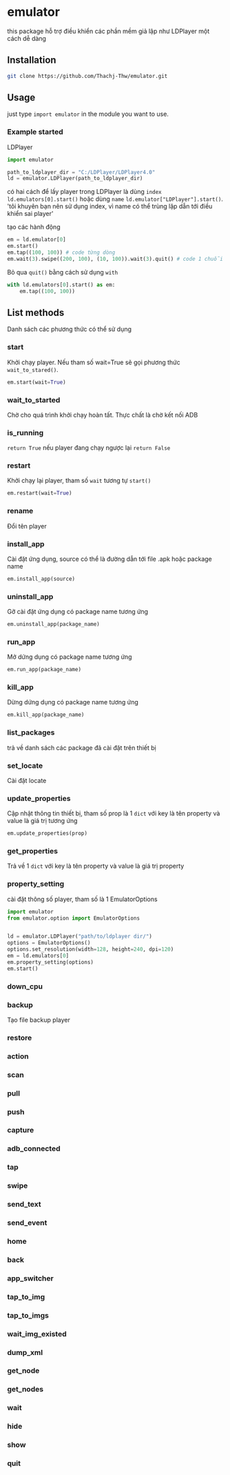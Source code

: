 # emulator
this package hỗ trợ điều khiển các phần mềm giả lập như LDPlayer một cách dễ dàng

## Installation
```bash
git clone https://github.com/Thachj-Thw/emulator.git
```

## Usage
just type `import emulator` in the module you want to use.

### Example started
LDPlayer
```python
import emulator

path_to_ldplayer_dir = "C:/LDPlayer/LDPlayer4.0"
ld = emulator.LDPlayer(path_to_ldplayer_dir)
```
có hai cách để lấy player trong LDPlayer là dùng `index` `ld.emulators[0].start()`
hoặc dùng `name` `ld.emulator["LDPlayer"].start()`.
'tôi khuyên bạn nên sử dụng index, vì name có thể trùng lặp dẫn tới điều khiển sai player'

tạo các hành động
```python
em = ld.emulator[0]
em.start()
em.tap((100, 100)) # code từng dòng
em.wait(3).swipe((200, 100), (10, 100)).wait(3).quit() # code 1 chuỗi hành động
```

Bỏ qua `quit()` bằng cách sử dụng `with`
```python
with ld.emulators[0].start() as em:
    em.tap((100, 100))
```

## List methods
Danh sách các phương thức có thể sử dụng
### start
Khởi chạy player. Nếu tham số wait=True sẽ gọi phương thức `wait_to_stared()`.
```python
em.start(wait=True)
```
### wait_to_started
Chờ cho quá trình khởi chạy hoàn tất. Thực chất là chờ kết nối ADB
### is_running
`return True` nếu player đang chạy ngược lại `return False`
### restart
Khởi chạy lại player, tham số `wait` tương tự `start()`
```python
em.restart(wait=True)
```
### rename
Đổi tên player
### install_app
Cài đặt ứng dụng, source có thể là đường dẫn tới file .apk hoặc package name
```python
em.install_app(source)
```
### uninstall_app
Gỡ cài đặt ứng dụng có package name tương ứng
```python
em.uninstall_app(package_name)
```
### run_app
Mở dứng dụng có package name tương ứng
```python
em.run_app(package_name)
```
### kill_app
Dừng dứng dụng có package name tương ứng
```python
em.kill_app(package_name)
```
### list_packages
trả về danh sách các package đã cài đặt trên thiết bị
### set_locate
Cài đặt locate
### update_properties
Cập nhật thông tin thiết bị, tham số prop là 1 `dict` với key là tên property và value là giá trị tương ứng
```python
em.update_properties(prop)
```
### get_properties
Trả về 1 `dict` với key là tên property và value là giá trị property
### property_setting
cài đặt thông số player, tham số là 1 EmulatorOptions
```python
import emulator
from emulator.option import EmulatorOptions


ld = emulator.LDPlayer("path/to/ldplayer dir/")
options = EmulatorOptions()
options.set_resolution(width=128, height=240, dpi=120)
em = ld.emulators[0]
em.property_setting(options)
em.start()
```
### down_cpu
### backup
Tạo file backup player
### restore
### action
### scan
### pull
### push
### capture
### adb_connected
### tap
### swipe
### send_text
### send_event
### home
### back
### app_switcher
### tap_to_img
### tap_to_imgs
### wait_img_existed
### dump_xml
### get_node
### get_nodes
### wait
### hide
### show
### quit